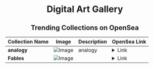 <div align="center">

# Digital Art Gallery

## Trending Collections on OpenSea

| Collection Name                       | Image                                                                                     | Description                       | OpenSea Link                                                                                          |
|---------------------------------------|-------------------------------------------------------------------------------------------|-----------------------------------|--------------------------------------------------------------------------------------------------------|
| **analogy** | ![Image](https://i.seadn.io/s/raw/files/32d48d9fafede14fecd193fb247493e5.png?w=500&auto=format?w=200&auto=format) | analogy | <details><summary>Link</summary>[analogy](https://opensea.io/collection/analogy-2)</details> |
| **Fables** | ![Image](https://i.seadn.io/s/raw/files/021278b5c9025cd8ebcd05351bcc89ac.png?w=500&auto=format?w=200&auto=format) |  | <details><summary>Link</summary>[Fables](https://opensea.io/collection/fables-6)</details> |

</div>